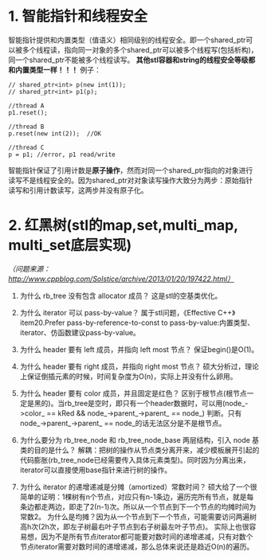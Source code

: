 # 1. 智能指针和线程安全
智能指针提供和内置类型（值语义）相同级别的线程安全。即一个shared_ptr可以被多个线程读，指向同一对象的多个shared_ptr可以被多个线程写(包括析构)，同一个shared_ptr不能被多个线程读写。
**其他stl容器和string的线程安全等级都和内置类型一样！！！**
例子：
```
// shared_ptr<int> p(new int(1));
// shared_ptr<int> p1(p);

//thread A
p1.reset();

//thread B
p.reset(new int(2));  //OK

//thread C
p = p1; //error, p1 read/write
```
智能指针保证了引用计数是**原子操作**，然而对同一个shared_ptr指向的对象进行读写不是线程安全的。因为shared_ptr对对象读写操作大致分为两步：原始指针读写和引用计数读写，这两步并没有原子化。

# 2. 红黑树(stl的map,set,multi_map, multi_set底层实现)

*（问题来源：http://www.cppblog.com/Solstice/archive/2013/01/20/197422.html）*
1. 为什么 rb_tree 没有包含 allocator 成员？
这是stl的空基类优化。

2. 为什么 iterator 可以 pass-by-value？
属于stl问题，《Effective C++》item20.Prefer pass-by-reference-to-const to pass-by-value:内置类型、iterator、仿函数建议pass-by-value。

3. 为什么 header 要有 left 成员，并指向 left most 节点？
保证begin()是O(1)。

4. 为什么 header 要有 right 成员，并指向 right most 节点？
硕大分析过，理论上保证倒插元素的时候，时间复杂度为O(n)，实际上并没有什么卵用。

5. 为什么 header 要有 color 成员，并且固定是红色？
区别于根节点(根节点一定是黑的)。当rb_tree是空时，即只有一个header数据时，可以用(node_->color_ == kRed && node_->parent_->parent_ == node_) 判断。只有node_->parent_->parent_ == node_的话无法区分是不是根节点。 

6. 为什么要分为 rb_tree_node 和 rb_tree_node_base 两层结构，引入 node 基类的目的是什么？
解耦：把树的操作从节点类分离开来，减少模板展开引起的代码膨胀(rb_tree_node已经需要传入具体元素类型)。同时因为分离出来，iterator可以直接使用base指针来进行树的操作。

7. 为什么 iterator 的递增递减是分摊（amortized）常数时间？
硕大给了一个很简单的证明：1棵树有n个节点，对应只有n-1条边，遍历完所有节点，就是每条边都走两边，即走了2(n-1)次。所以从一个节点到下一个节点的均摊时间为常数2。
为什么是均摊？因为从一个节点到下一个节点，可能需要访问两遍树高h次(2h次，即左子树最右叶子节点到右子树最左叶子节点)。
实际上也很容易想，因为不是所有节点iterator都可能要对数时间的递增递减，只有对数个节点iterator需要对数时间的递增递减，那么总体来说还是趋近O(n)的遍历。
